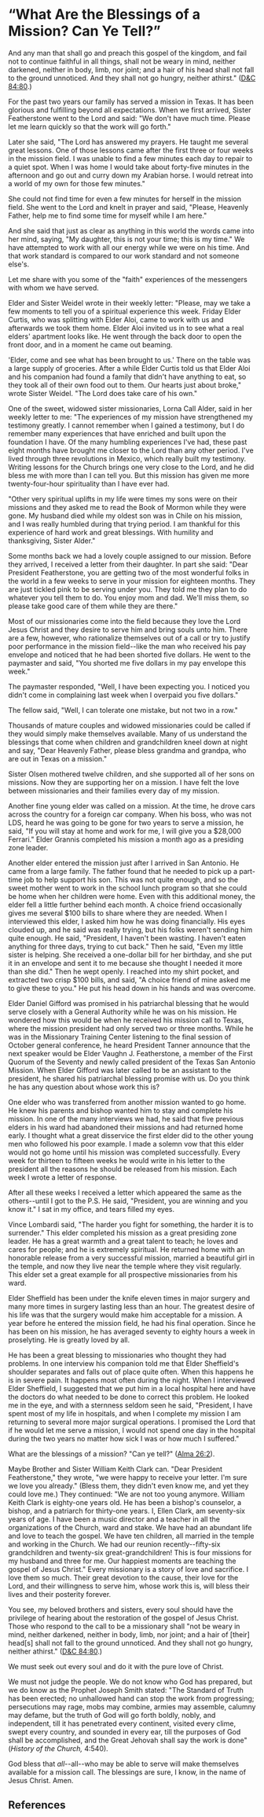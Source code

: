 # “What Are the Blessings of a Mission? Can Ye Tell?”

And any man that shall go and preach this gospel of the kingdom, and fail not
to continue faithful in all things, shall not be weary in mind, neither
darkened, neither in body, limb, nor joint; and a hair of his head shall not
fall to the ground unnoticed. And they shall not go hungry, neither athirst."
([D&amp;C 84:80](/scriptures/dc-testament/dc/84.80?lang=eng#79).)

For the past two years our family has served a mission in Texas. It has been
glorious and fulfilling beyond all expectations. When we first arrived, Sister
Featherstone went to the Lord and said: "We don't have much time. Please let
me learn quickly so that the work will go forth."

Later she said, "The Lord has answered my prayers. He taught me several great
lessons. One of those lessons came after the first three or four weeks in the
mission field. I was unable to find a few minutes each day to repair to a
quiet spot. When I was home I would take about forty-five minutes in the
afternoon and go out and curry down my Arabian horse. I would retreat into a
world of my own for those few minutes."

She could not find time for even a few minutes for herself in the mission
field. She went to the Lord and knelt in prayer and said, "Please, Heavenly
Father, help me to find some time for myself while I am here."

And she said that just as clear as anything in this world the words came into
her mind, saying, "My daughter, this is not your time; this is my time." We
have attempted to work with all our energy while we were on his time. And that
work standard is compared to our work standard and not someone else's.

Let me share with you some of the "faith" experiences of the messengers with
whom we have served.

Elder and Sister Weidel wrote in their weekly letter: "Please, may we take a
few moments to tell you of a spiritual experience this week. Friday Elder
Curtis, who was splitting with Elder Aloi, came to work with us and afterwards
we took them home. Elder Aloi invited us in to see what a real elders'
apartment looks like. He went through the back door to open the front door,
and in a moment he came out beaming.

'Elder, come and see what has been brought to us.' There on the table was a
large supply of groceries. After a while Elder Curtis told us that Elder Aloi
and his companion had found a family that didn't have anything to eat, so they
took all of their own food out to them. Our hearts just about broke," wrote
Sister Weidel. "The Lord does take care of his own."

One of the sweet, widowed sister missionaries, Lorna Call Alder, said in her
weekly letter to me: "The experiences of my mission have strengthened my
testimony greatly. I cannot remember when I gained a testimony, but I do
remember many experiences that have enriched and built upon the foundation I
have. Of the many humbling experiences I've had, these past eight months have
brought me closer to the Lord than any other period. I've lived through three
revolutions in Mexico, which really built my testimony. Writing lessons for
the Church brings one very close to the Lord, and he did bless me with more
than I can tell you. But this mission has given me more twenty-four-hour
spirituality than I have ever had.

"Other very spiritual uplifts in my life were times my sons were on their
missions and they asked me to read the Book of Mormon while they were gone. My
husband died while my oldest son was in Chile on his mission, and I was really
humbled during that trying period. I am thankful for this experience of hard
work and great blessings. With humility and thanksgiving, Sister Alder."

Some months back we had a lovely couple assigned to our mission. Before they
arrived, I received a letter from their daughter. In part she said: "Dear
President Featherstone, you are getting two of the most wonderful folks in the
world in a few weeks to serve in your mission for eighteen months. They are
just tickled pink to be serving under you. They told me they plan to do
whatever you tell them to do. You enjoy mom and dad. We'll miss them, so
please take good care of them while they are there."

Most of our missionaries come into the field because they love the Lord Jesus
Christ and they desire to serve him and bring souls unto him. There are a few,
however, who rationalize themselves out of a call or try to justify poor
performance in the mission field--like the man who received his pay envelope
and noticed that he had been shorted five dollars. He went to the paymaster
and said, "You shorted me five dollars in my pay envelope this week."

The paymaster responded, "Well, I have been expecting you. I noticed you
didn't come in complaining last week when I overpaid you five dollars."

The fellow said, "Well, I can tolerate one mistake, but not two in a row."

Thousands of mature couples and widowed missionaries could be called if they
would simply make themselves available. Many of us understand the blessings
that come when children and grandchildren kneel down at night and say, "Dear
Heavenly Father, please bless grandma and grandpa, who are out in Texas on a
mission."

Sister Olsen mothered twelve children, and she supported all of her sons on
missions. Now they are supporting her on a mission. I have felt the love
between missionaries and their families every day of my mission.

Another fine young elder was called on a mission. At the time, he drove cars
across the country for a foreign car company. When his boss, who was not LDS,
heard he was going to be gone for two years to serve a mission, he said, "If
you will stay at home and work for me, I will give you a $28,000 Ferrari."
Elder Grannis completed his mission a month ago as a presiding zone leader.

Another elder entered the mission just after I arrived in San Antonio. He came
from a large family. The father found that he needed to pick up a part-time
job to help support his son. This was not quite enough, and so the sweet
mother went to work in the school lunch program so that she could be home when
her children were home. Even with this additional money, the elder fell a
little further behind each month. A choice friend occasionally gives me
several $100 bills to share where they are needed. When I interviewed this
elder, I asked him how he was doing financially. His eyes clouded up, and he
said was really trying, but his folks weren't sending him quite enough. He
said, "President, I haven't been wasting. I haven't eaten anything for three
days, trying to cut back." Then he said, "Even my little sister is helping.
She received a one-dollar bill for her birthday, and she put it in an envelope
and sent it to me because she thought I needed it more than she did." Then he
wept openly. I reached into my shirt pocket, and extracted two crisp $100
bills, and said, "A choice friend of mine asked me to give these to you." He
put his head down in his hands and was overcome.

Elder Daniel Gifford was promised in his patriarchal blessing that he would
serve closely with a General Authority while he was on his mission. He
wondered how this would be when he received his mission call to Texas, where
the mission president had only served two or three months. While he was in the
Missionary Training Center listening to the final session of October general
conference, he heard President Tanner announce that the next speaker would be
Elder Vaughn J. Featherstone, a member of the First Quorum of the Seventy and
newly called president of the Texas San Antonio Mission. When Elder Gifford
was later called to be an assistant to the president, he shared his
patriarchal blessing promise with us. Do you think he has any question about
whose work this is?

One elder who was transferred from another mission wanted to go home. He knew
his parents and bishop wanted him to stay and complete his mission. In one of
the many interviews we had, he said that five previous elders in his ward had
abandoned their missions and had returned home early. I thought what a great
disservice the first elder did to the other young men who followed his poor
example. I made a solemn vow that this elder would not go home until his
mission was completed successfully. Every week for thirteen to fifteen weeks
he would write in his letter to the president all the reasons he should be
released from his mission. Each week I wrote a letter of response.

After all these weeks I received a letter which appeared the same as the
others--until I got to the P.S. He said, "President, you are winning and you
know it." I sat in my office, and tears filled my eyes.

Vince Lombardi said, "The harder you fight for something, the harder it is to
surrender." This elder completed his mission as a great presiding zone leader.
He has a great warmth and a great talent to teach; he loves and cares for
people; and he is extremely spiritual. He returned home with an honorable
release from a very successful mission, married a beautiful girl in the
temple, and now they live near the temple where they visit regularly. This
elder set a great example for all prospective missionaries from his ward.

Elder Sheffield has been under the knife eleven times in major surgery and
many more times in surgery lasting less than an hour. The greatest desire of
his life was that the surgery would make him acceptable for a mission. A year
before he entered the mission field, he had his final operation. Since he has
been on his mission, he has averaged seventy to eighty hours a week in
proselyting. He is greatly loved by all.

He has been a great blessing to missionaries who thought they had problems. In
one interview his companion told me that Elder Sheffield's shoulder separates
and falls out of place quite often. When this happens he is in severe pain. It
happens most often during the night. When I interviewed Elder Sheffield, I
suggested that we put him in a local hospital here and have the doctors do
what needed to be done to correct this problem. He looked me in the eye, and
with a sternness seldom seen he said, "President, I have spent most of my life
in hospitals, and when I complete my mission I am returning to several more
major surgical operations. I promised the Lord that if he would let me serve a
mission, I would not spend one day in the hospital during the two years no
matter how sick I was or how much I suffered."

What are the blessings of a mission? "Can ye tell?" ([Alma
26:2](/scriptures/bofm/alma/26.2?lang=eng#1)).

Maybe Brother and Sister William Keith Clark can. "Dear President
Featherstone," they wrote, "we were happy to receive your letter. I'm sure we
love you already." (Bless them, they didn't even know me, and yet they could
love me.) They continued: "We are not too young anymore. William Keith Clark
is eighty-one years old. He has been a bishop's counselor, a bishop, and a
patriarch for thirty-one years. I, Ellen Clark, am seventy-six years of age. I
have been a music director and a teacher in all the organizations of the
Church, ward and stake. We have had an abundant life and love to teach the
gospel. We have ten children, all married in the temple and working in the
Church. We had our reunion recently--fifty-six grandchildren and twenty-six
great-grandchildren! This is four missions for my husband and three for me.
Our happiest moments are teaching the gospel of Jesus Christ." Every
missionary is a story of love and sacrifice. I love them so much. Their great
devotion to the cause, their love for the Lord, and their willingness to serve
him, whose work this is, will bless their lives and their posterity forever.

You see, my beloved brothers and sisters, every soul should have the privilege
of hearing about the restoration of the gospel of Jesus Christ. Those who
respond to the call to be a missionary shall "not be weary in mind, neither
darkened, neither in body, limb, nor joint; and a hair of [their] head[s]
shall not fall to the ground unnoticed. And they shall not go hungry, neither
athirst." ([D&amp;C 84:80](/scriptures/dc-testament/dc/84.80?lang=eng#79).)

We must seek out every soul and do it with the pure love of Christ.

We must not judge the people. We do not know who God has prepared, but we do
know as the Prophet Joseph Smith stated: "The Standard of Truth has been
erected; no unhallowed hand can stop the work from progressing; persecutions
may rage, mobs may combine, armies may assemble, calumny may defame, but the
truth of God will go forth boldly, nobly, and independent, till it has
penetrated every continent, visited every clime, swept every country, and
sounded in every ear, till the purposes of God shall be accomplished, and the
Great Jehovah shall say the work is done" (_History of the Church,_ 4:540).

God bless that _all_--all--who may be able to serve will make themselves
available for a mission call. The blessings are sure, I know, in the name of
Jesus Christ. Amen.

## References

